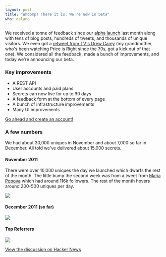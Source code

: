 ```yaml
---
layout: post
title: "Whoomp! There it is. We're now in beta"
who: delano
---
```


We received a tonne of feedback since our [alpha launch](/2011/11/07/alpha-launch/) last month along with tens of blog posts, hundreds of tweets, and thousands of unique visitors. We even got a [retweet from TV's Drew Carey](https://twitter.com/DrewFromTV/status/142730130689761280) (my grandmother, who's been watching Price is Right since the 70s, got a kick out of that one). We considered all the feedback, made a bunch of improvements, and today we're announcing our beta.

### Key improvements ###

* A REST API
* User accounts and paid plans
* Secrets can now live for up to 90 days
* A feedback form at the bottom of every page
* A bunch of infrastructure improvements
* Many UI improvements

<a class="msg" href="https://onetimesecret.com/pricing">Go ahead and create an account!</a>

### A few numbers ###

We had about 30,000 uniques in November and about 7,000 so far in December. All told we've delivered about 15,000 secrets.  

#### November 2011 ####

There were over 10,000 uniques the day we launched which dwarfs the rest of the month. The little bump the second week was from a tweet from [Maria Popova](https://twitter.com/brainpicker) which had around 116k followers. The rest of the month hovers around 200-500 uniques per day.

<a class="indent" href="http://cl.ly/1y2a0b201u1O2J1y3M1v/o"><img src="http://f.cl.ly/items/0K3r1p3K1Y2Z0n0v3W0P/Screen%20shot%202011-12-16%20at%207.11.07%20PM.png" /></a>


#### December 2011 (so far) ####

<a class="indent" href="http://cl.ly/3S3U1a2r3r3s2A012B12/o"><img src="http://f.cl.ly/items/0z093E3k3g0u2M1Y1r3I/Screen%20shot%202011-12-16%20at%207.11.39%20PM.png" /></a>


#### Top Referrers ####

<a class="indent" href="http://cl.ly/2i081p02313Y1E1D1H2Z/o"><img src="http://f.cl.ly/items/1v1t2w011A1c2s1R181o/Screen%20shot%202011-12-16%20at%207.22.06%20PM.png" /></a>


<a href="https://news.ycombinator.com/item?id=3345483" class="hnlink">View the discussion on Hacker News</a>



